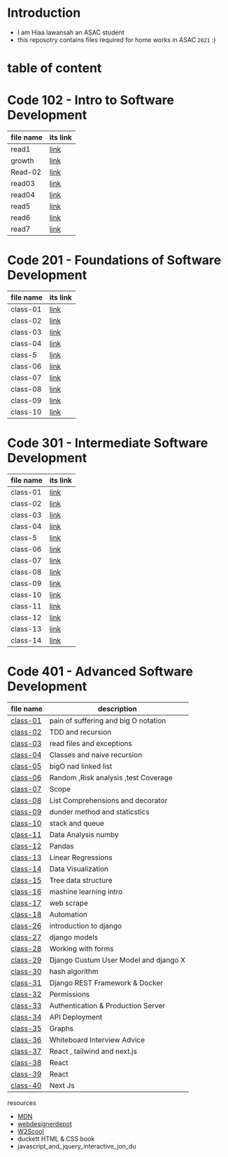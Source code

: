 # Introduction

- I am Hiaa lawansah an ASAC student
- this reposotry contains files required for home works in ASAC `2021` :)

# table of content

# Code 102 - Intro to Software Development

| file name | its link                                                 |
| --------- | -------------------------------------------------------- |
| read1     | [link](https://hayaa123.github.io/reading-notes/read1)   |
| growth    | [link](https://hayaa123.github.io/reading-notes/growth)  |
| Read-02   | [link](https://hayaa123.github.io/reading-notes/Read-02) |
| read03    | [link](https://hayaa123.github.io/reading-notes/read03)  |
| read04    | [link](https://hayaa123.github.io/reading-notes/read04)  |
| read5     | [link](https://hayaa123.github.io/reading-notes/read5)   |
| read6     | [link](https://hayaa123.github.io/reading-notes/read6)   |
| read7     | [link](https://hayaa123.github.io/reading-notes/read7)   |

# Code 201 - Foundations of Software Development

| file name | its link                                                  |
| --------- | --------------------------------------------------------- |
| class-01  | [link](https://hayaa123.github.io/reading-notes/class-01) |
| class-02  | [link](https://hayaa123.github.io/reading-notes/class-02) |
| class-03  | [link](https://hayaa123.github.io/reading-notes/class-03) |
| class-04  | [link](https://hayaa123.github.io/reading-notes/class-04) |
| class-5   | [link](https://hayaa123.github.io/reading-notes/class-5)  |
| class-06  | [link](https://hayaa123.github.io/reading-notes/class-06) |
| class-07  | [link](https://hayaa123.github.io/reading-notes/class-07) |
| class-08  | [link](https://hayaa123.github.io/reading-notes/class-08) |
| class-09  | [link](https://hayaa123.github.io/reading-notes/class-09) |
| class-10  | [link](https://hayaa123.github.io/reading-notes/class-10) |

# Code 301 - Intermediate Software Development

| file name | its link                                                      |
| --------- | ------------------------------------------------------------- |
| class-01  | [link](https://hayaa123.github.io/reading-notes/301/class-01) |
| class-02  | [link](https://hayaa123.github.io/reading-notes/301/class-02) |
| class-03  | [link](https://hayaa123.github.io/reading-notes/301/class-03) |
| class-04  | [link](https://hayaa123.github.io/reading-notes/301/class-04) |
| class-5   | [link](https://hayaa123.github.io/reading-notes/301/class-05) |
| class-06  | [link](https://hayaa123.github.io/reading-notes/301/class-06) |
| class-07  | [link](https://hayaa123.github.io/reading-notes/301/class-07) |
| class-08  | [link](https://hayaa123.github.io/reading-notes/301/class-08) |
| class-09  | [link](https://hayaa123.github.io/reading-notes/301/class-09) |
| class-10  | [link](https://hayaa123.github.io/reading-notes/301/class-10) |
| class-11  | [link](https://hayaa123.github.io/reading-notes/301/class-11) |
| class-12  | [link](https://hayaa123.github.io/reading-notes/301/class-12) |
| class-13  | [link](https://hayaa123.github.io/reading-notes/301/class-13) |
| class-14  | [link](https://hayaa123.github.io/reading-notes/301/class-14) |

# Code 401 - Advanced Software Development

| file name                                                         | description                           |
| ----------------------------------------------------------------- | ------------------------------------- |
| [class-01](https://hayaa123.github.io/reading-notes/401/class-01) | pain of suffering and big O notation  |
| [class-02](https://hayaa123.github.io/reading-notes/401/class-02) | TDD and recursion                     |
| [class-03](https://hayaa123.github.io/reading-notes/401/class-03) | read files and exceptions             |
| [class-04](https://hayaa123.github.io/reading-notes/401/class-04) | Classes and naive recursion           |
| [class-05](https://hayaa123.github.io/reading-notes/401/class-05) | bigO nad linked list                  |
| [class-06](https://hayaa123.github.io/reading-notes/401/class-06) | Random ,Risk analysis ,test Coverage  |
| [class-07](https://hayaa123.github.io/reading-notes/401/class-07) | Scope                                 |
| [class-08](https://hayaa123.github.io/reading-notes/401/class-08) | List Comprehensions and decorator     |
| [class-09](https://hayaa123.github.io/reading-notes/401/class-09) | dunder method and staticstics         |
| [class-10](https://hayaa123.github.io/reading-notes/401/class-10) | stack and queue                       |
| [class-11](https://hayaa123.github.io/reading-notes/401/class-11) | Data Analysis numby                   |
| [class-12](https://hayaa123.github.io/reading-notes/401/class-12) | Pandas                                |
| [class-13](https://hayaa123.github.io/reading-notes/401/class-13) | Linear Regressions                    |
| [class-14](https://hayaa123.github.io/reading-notes/401/class-14) | Data Visualization                    |
| [class-15](https://hayaa123.github.io/reading-notes/401/class-15) | Tree data structure                   |
| [class-16](https://hayaa123.github.io/reading-notes/401/class-16) | mashine learning intro                |
| [class-17](https://hayaa123.github.io/reading-notes/401/class-17) | web scrape                            |
| [class-18](https://hayaa123.github.io/reading-notes/401/class-18) | Automation                            |
| [class-26](https://hayaa123.github.io/reading-notes/401/class-26) | introduction to django                |
| [class-27](https://hayaa123.github.io/reading-notes/401/class-27) | django models                         |
| [class-28](https://hayaa123.github.io/reading-notes/401/class-28) | Working with forms                    |
| [class-29](https://hayaa123.github.io/reading-notes/401/class-29) | Django Custum User Model and django X |
| [class-30](https://hayaa123.github.io/reading-notes/401/class-30) | hash algorithm                        |
| [class-31](https://hayaa123.github.io/reading-notes/401/class-31) | Django REST Framework & Docker        |
| [class-32](https://hayaa123.github.io/reading-notes/401/class-32) | Permissions                           |
| [class-33](https://hayaa123.github.io/reading-notes/401/class-33) | Authentication & Production Server    |
| [class-34](https://hayaa123.github.io/reading-notes/401/class-34) | API Deployment                        |
| [class-35](https://hayaa123.github.io/reading-notes/401/class-35) | Graphs                                |
| [class-36](https://hayaa123.github.io/reading-notes/401/class-36) | Whiteboard Interview Advice           |
| [class-37](https://hayaa123.github.io/reading-notes/401/class-37) | React , tailwind and next.js          |
| [class-38](https://hayaa123.github.io/reading-notes/401/class-38) | React          |
| [class-39](https://hayaa123.github.io/reading-notes/401/class-39) | React          |
| [class-40](https://hayaa123.github.io/reading-notes/401/class-40) | Next Js          |

resources

- [MDN](https://developer.mozilla.org/en-US/docs/Web/API/Canvas_API/Tutorial/Drawing_text#drawing_text)
- [webdesignerdepot](https://www.webdesignerdepot.com/2013/11/easily-create-stunning-animated-charts-with-chart-js/)
- [W2Scool](https://www.w3schools.com/)
- duckett HTML & CSS book
- javascript_and_jquery_interactive_jon_du
